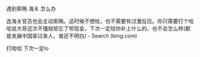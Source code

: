 遇到索贿 海关 怎么办



 连海关官员也会主动索贿。这时候不想给，也不需要有过激反应。你只需要打个哈哈说大哥这次不懂规矩忘了带现金，下次一定给你补上什么的，也不会怎么样(都是发展中国家过来人，谁还不明白) - Search (bing.com)


打哈哈 下次一定lo
